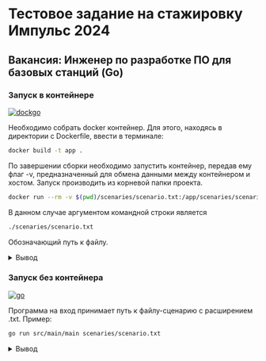 # Тестовое задание на стажировку Импульс 2024
## Вакансия: Инженер по разработке ПО для базовых станций (Go)
### Запуск в контейнере

[![dockgo](https://skillicons.dev/icons?i=docker,go)](https://skillicons.dev)

Необходимо собрать docker контейнер. Для этого, находясь в директории с Dockerfile, ввести в терминале: 

```bash
docker build -t app .
```

По завершении сборки необходимо запустить контейнер, передав ему флаг -v, предназначенный для обмена данными между контейнером и хостом.
Запуск производить из корневой папки проекта.

```bash
docker run --rm -v $(pwd)/scenaries/scenario.txt:/app/scenaries/scenario.txt app ./scenaries/scenario.txt
```

В данном случае аргументом командной строки является 
```bash
./scenaries/scenario.txt
```

Обозначающий путь к файлу.

<details>
    <summary>Вывод</summary>
    
    09:00
    08:48 1 client1
    08:48 13 NotOpenYet
    09:41 1 client1
    09:48 1 client2
    09:52 3 client1
    09:52 13 ICanWaitNoLonger!
    09:54 2 client1 1
    10:25 2 client2 2
    10:58 1 client3
    10:59 2 client3 3
    11:30 1 client4
    11:35 2 client4 2
    11:35 13 PlaceIsBusy
    11:45 3 client4
    12:33 4 client1
    12:33 12 client4 1
    12:43 4 client2
    15:52 4 client4
    19:00 11 client3
    19:00
    1 70 05:58
    2 30 02:18
    3 90 08:01

</details>

### Запуск без контейнера

[![go](https://skillicons.dev/icons?i=go)](https://skillicons.dev)

Программа на вход принимает путь к файлу-сценарию с расширением .txt. 
Пример: 
```bash
go run src/main/main scenaries/scenario.txt
```
<details>
    <summary>Вывод</summary>
    
        09:00
        08:48 1 client1
        08:48 13 NotOpenYet
        09:41 1 client1
        09:48 1 client2
        09:52 3 client1
        09:52 13 ICanWaitNoLonger!
        09:54 2 client1 1
        10:25 2 client2 2
        10:58 1 client3
        10:59 2 client3 3
        11:30 1 client4
        11:35 2 client4 2
        11:35 13 PlaceIsBusy
        11:45 3 client4
        12:33 4 client1
        12:33 12 client4 1
        12:43 4 client2
        15:52 4 client4
        19:00 11 client3
        19:00
        1 70 05:58
        2 30 02:18
        3 90 08:01

</details>
